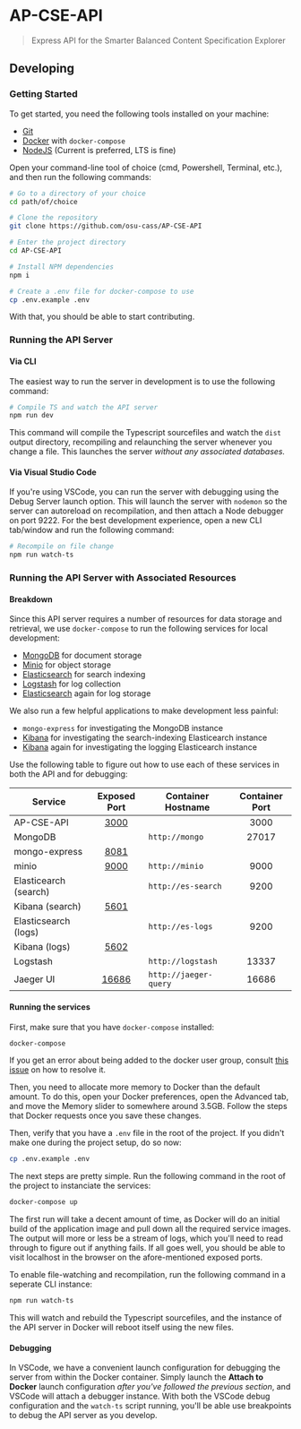 # AP-CSE-API

> Express API for the Smarter Balanced Content Specification Explorer

## Developing

### Getting Started

To get started, you need the following tools installed on your machine:

- [Git](https://git-scm.com)
- [Docker](https://www.docker.com) with `docker-compose`
- [NodeJS](https://nodejs.org/en/) (Current is preferred, LTS is fine)

Open your command-line tool of choice (cmd, Powershell, Terminal, etc.), and then run the following commands:

```sh
# Go to a directory of your choice
cd path/of/choice

# Clone the repository
git clone https://github.com/osu-cass/AP-CSE-API

# Enter the project directory
cd AP-CSE-API

# Install NPM dependencies
npm i

# Create a .env file for docker-compose to use
cp .env.example .env
```

With that, you should be able to start contributing.

### Running the API Server

#### Via CLI

The easiest way to run the server in development is to use the following command:

```sh
# Compile TS and watch the API server
npm run dev
```

This command will compile the Typescript sourcefiles and watch the `dist` output directory, recompiling and relaunching the server whenever you change a file. This launches the server _without any associated databases._

#### Via Visual Studio Code

If you're using VSCode, you can run the server with debugging using the Debug Server launch option. This will launch the server with `nodemon` so the server can autoreload on recompilation, and then attach a Node debugger on port 9222. For the best development experience, open a new CLI tab/window and run the following command:

```sh
# Recompile on file change
npm run watch-ts
```

### Running the API Server with Associated Resources

#### Breakdown

Since this API server requires a number of resources for data storage and retrieval, we use `docker-compose` to run the following services for local development:

- [MongoDB](https://www.mongodb.com/) for document storage
- [Minio](https://minio.io) for object storage
- [Elasticsearch](https://www.elastic.co/products/elasticsearch) for search indexing
- [Logstash](https://www.elastic.co/products/logstash) for log collection
- [Elasticsearch](https://www.elastic.co/products/elasticsearch) again for log storage

We also run a few helpful applications to make development less painful:

- `mongo-express` for investigating the MongoDB instance
- [Kibana](https://www.elastic.co/products/kibana) for investigating the search-indexing Elasticearch instance
- [Kibana](https://www.elastic.co/products/kibana) again for investigating the logging Elasticearch instance

Use the following table to figure out how to use each of these services in both the API and for debugging:

| Service               |          Exposed Port           | Container Hostname    | Container Port |
| --------------------- | :-----------------------------: | --------------------- | :------------: |
| AP-CSE-API            |  [3000](http://localhost:3000)  |                       |      3000      |
| MongoDB               |                                 | `http://mongo`        |     27017      |
| mongo-express         |  [8081](http://localhost:8081)  |                       |                |
| minio                 |  [9000](http://localhost:9000)  | `http://minio`        |      9000      |
| Elasticearch (search) |                                 | `http://es-search`    |      9200      |
| Kibana (search)       |  [5601](http://localhost:5601)  |                       |                |
| Elasticsearch (logs)  |                                 | `http://es-logs`      |      9200      |
| Kibana (logs)         |  [5602](http://localhost:5602)  |                       |                |
| Logstash              |                                 | `http://logstash`     |     13337      |
| Jaeger UI             | [16686](http://localhost:16686) | `http://jaeger-query` |     16686      |

#### Running the services

First, make sure that you have `docker-compose` installed:

```sh
docker-compose
```

If you get an error about being added to the docker user group, consult [this issue](https://github.com/docker/for-win/issues/868) on how to resolve it.

Then, you need to allocate more memory to Docker than the default amount. To do this, open your Docker preferences, open the Advanced tab, and move the Memory slider to somewhere around 3.5GB. Follow the steps that Docker requests once you save these changes.

Then, verify that you have a `.env` file in the root of the project. If you didn't make one during the project setup, do so now:

```sh
cp .env.example .env
```

The next steps are pretty simple. Run the following command in the root of the project to instanciate the services:

```sh
docker-compose up
```

The first run will take a decent amount of time, as Docker will do an initial build of the application image and pull down all the required service images. The output will more or less be a stream of logs, which you'll need to read through to figure out if anything fails. If all goes well, you should be able to visit localhost in the browser on the afore-mentioned exposed ports.

To enable file-watching and recompilation, run the following command in a seperate CLI instance:

```sh
npm run watch-ts
```

This will watch and rebuild the Typescript sourcefiles, and the instance of the API server in Docker will reboot itself using the new files.

#### Debugging

In VSCode, we have a convenient launch configuration for debugging the server from within the Docker container. Simply launch the **Attach to Docker** launch configuration _after you've followed the previous section_, and VSCode will attach a debugger instance. With both the VSCode debug configuration and the `watch-ts` script running, you'll be able use breakpoints to debug the API server as you develop.
